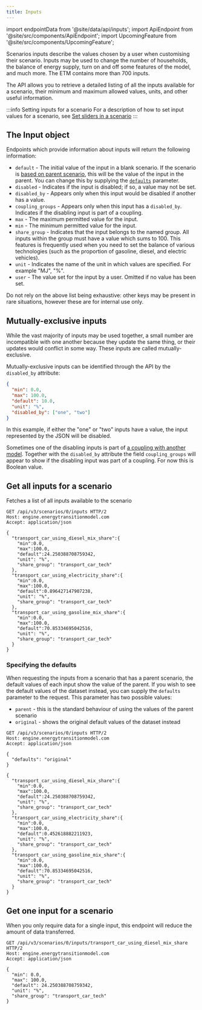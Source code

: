 ```yaml
---
title: Inputs
---
```


import endpointData from '@site/data/api/inputs';
import ApiEndpoint from '@site/src/components/ApiEndpoint';
import UpcomingFeature from '@site/src/components/UpcomingFeature';

Scenarios inputs describe the values chosen by a user when customising their scenario. Inputs may be used to change the number of households, the balance of energy supply, turn on and off some features of the model, and much more. The ETM contains more than 700 inputs.

The API allows you to retrieve a detailed listing of all the inputs available for a scenario, their minimum and maximum allowed values, units, and other useful information.

:::info Setting inputs for a scenario
For a description of how to set input values for a scenario, see [Set sliders in a scenario](/api/scenarios#set-sliders-in-a-scenario)
:::

## The Input object

Endpoints which provide information about inputs will return the following information:

* `default` - The initial value of the input in a blank scenario. If the scenario is [based on parent scenario](https://docs.energytransitionmodel.com/api/scenarios#create-a-scenario-based-on-another-scenario), this will be the value of the input in the parent. You can change this by supplying the [`defaults`](#specifying-the-defaults) parameter.
* `disabled` - Indicates if the input is disabled; if so, a value may not be set.
* `disabled_by` - Appears only when this input would be disabled if another has a value.
* `coupling_groups` - Appears only when this input has a `disabled_by`. Indicates if the disabling input is part of a coupling.
* `max` - The maximum permitted value for the input.
* `min` - The minimum permitted value for the input.
* `share_group` - Indicates that the input belongs to the named group. All inputs within the group must have a value which sums to 100. This features is frequently used when you need to set the balance of various technologies (such as the proportion of gasoline, diesel, and electric vehicles).
* `unit` - Indicates the name of the unit in which values are specified. For example "MJ", "%".
* `user` - The value set for the input by a user. Omitted if no value has been set.

Do not rely on the above list being exhaustive: other keys may be present in rare situations, however these are for internal use only.

## Mutually-exclusive inputs

While the vast majority of inputs may be used together, a small number are incompatible with one another because they update the same thing, or their updates would conflict in some way. These inputs are called mutually-exclusive.

Mutually-exclusive inputs can be identified through the API by the `disabled_by` attribute:

```json
{
  "min": 0.0,
  "max": 100.0,
  "default": 10.0,
  "unit": "%",
  "disabled_by": ["one", "two"]
}
```

In this example, if either the "one" or "two" inputs have a value, the input represented by the JSON will be disabled.

<UpcomingFeature release="2023.06" />

Sometimes one of the disabling inputs is part of [a coupling with another model](/api/scenarios#scenario-couplings).
Together with the `disabled_by` attribute the field `coupling_groups` will appear to show if the
disabling input was part of a coupling. For now this is Boolean value.

## Get all inputs for a scenario

Fetches a list of all inputs available to the scenario

<ApiEndpoint data={endpointData.index} />

```http title="Example request"
GET /api/v3/scenarios/0/inputs HTTP/2
Host: engine.energytransitionmodel.com
Accept: application/json
```

```http title="Example response"
{
  "transport_car_using_diesel_mix_share":{
    "min":0.0,
    "max":100.0,
    "default":24.250388708759342,
    "unit": "%",
    "share_group": "transport_car_tech"
  },
  "transport_car_using_electricity_share":{
    "min":0.0,
    "max":100.0,
    "default":0.896427147907238,
    "unit": "%",
    "share_group": "transport_car_tech"
  },
  "transport_car_using_gasoline_mix_share":{
    "min":0.0,
    "max":100.0,
    "default":70.85334695042516,
    "unit": "%",
    "share_group": "transport_car_tech"
  }
}
```

### Specifying the defaults

When requesting the inputs from a scenario that has a parent scenario, the default values of each input show the value of the parent. If you wish to see the default values of the dataset instead, you can supply the `defaults` parameter to the request. This parameter has two possible values:

* `parent` - this is the standard behaviour of using the values of the parent scenario
* `original` - shows the original default values of the dataset instead

<ApiEndpoint data={endpointData.index} />

```http title="Example request"
GET /api/v3/scenarios/0/inputs HTTP/2
Host: engine.energytransitionmodel.com
Accept: application/json

{
  "defaults": "original"
}
```

```http title="Example response"
{
  "transport_car_using_diesel_mix_share":{
    "min":0.0,
    "max":100.0,
    "default":24.250388708759342,
    "unit": "%",
    "share_group": "transport_car_tech"
  },
  "transport_car_using_electricity_share":{
    "min":0.0,
    "max":100.0,
    "default":0.452618882211923,
    "unit": "%",
    "share_group": "transport_car_tech"
  },
  "transport_car_using_gasoline_mix_share":{
    "min":0.0,
    "max":100.0,
    "default":70.85334695042516,
    "unit": "%",
    "share_group": "transport_car_tech"
  }
}
```

## Get one input for a scenario

When you only require data for a single input, this endpoint will reduce the amount of data transferred.

<ApiEndpoint data={endpointData.show} />

```http title="Example request"
GET /api/v3/scenarios/0/inputs/transport_car_using_diesel_mix_share HTTP/2
Host: engine.energytransitionmodel.com
Accept: application/json
```

```http title="Example response"
{
  "min": 0.0,
  "max": 100.0,
  "default": 24.250388708759342,
  "unit": "%",
  "share_group": "transport_car_tech"
}
```
